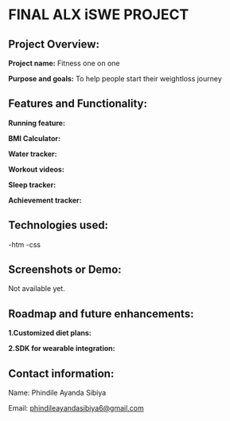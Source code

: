 # **FINAL ALX iSWE PROJECT**

## **Project Overview:**

**Project name:** Fitness one on one

**Purpose and goals:** To help people start their weightloss journey

## **Features and Functionality:**

**Running feature:**

**BMI Calculator:**

**Water tracker:**

**Workout videos:**

**Sleep tracker:**

**Achievement tracker:**

## **Technologies used:**

-htm
-css

## **Screenshots or Demo:**

Not available yet.

## **Roadmap and future enhancements:**

**1.Customized diet plans:**

**2.SDK for wearable integration:**

## **Contact information:**

Name: Phindile Ayanda Sibiya

Email: phindileayandasibiya6@gmail.com